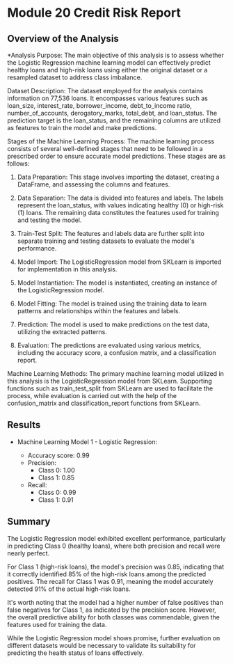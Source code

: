 # Module 20 Credit Risk Report

## Overview of the Analysis

*Analysis Purpose: The main objective of this analysis is to assess whether the Logistic Regression machine learning model can effectively predict healthy loans and high-risk loans using either the original dataset or a resampled dataset to address class imbalance.

Dataset Description: The dataset employed for the analysis contains information on 77,536 loans. It encompasses various features such as loan_size, interest_rate, borrower_income, debt_to_income ratio, number_of_accounts, derogatory_marks, total_debt, and loan_status. The prediction target is the loan_status, and the remaining columns are utilized as features to train the model and make predictions.

Stages of the Machine Learning Process: The machine learning process consists of several well-defined stages that need to be followed in a prescribed order to ensure accurate model predictions. These stages are as follows:

1. Data Preparation: This stage involves importing the dataset, creating a DataFrame, and assessing the columns and features.

2. Data Separation: The data is divided into features and labels. The labels represent the loan_status, with values indicating healthy (0) or high-risk (1) loans. The remaining data constitutes the features used for training and testing the model.

3. Train-Test Split: The features and labels data are further split into separate training and testing datasets to evaluate the model's performance.

4. Model Import: The LogisticRegression model from SKLearn is imported for implementation in this analysis.

5. Model Instantiation: The model is instantiated, creating an instance of the LogisticRegression model.

6. Model Fitting: The model is trained using the training data to learn patterns and relationships within the features and labels.

7. Prediction: The model is used to make predictions on the test data, utilizing the extracted patterns.

8. Evaluation: The predictions are evaluated using various metrics, including the accuracy score, a confusion matrix, and a classification report.

Machine Learning Methods: The primary machine learning model utilized in this analysis is the LogisticRegression model from SKLearn. Supporting functions such as train_test_split from SKLearn are used to facilitate the process, while evaluation is carried out with the help of the confusion_matrix and classification_report functions from SKLearn.

## Results

* Machine Learning Model 1 - Logistic Regression:

  - Accuracy score: 0.99
  - Precision:
    - Class 0: 1.00
    - Class 1: 0.85
  - Recall:
    - Class 0: 0.99
    - Class 1: 0.91

## Summary

The Logistic Regression model exhibited excellent performance, particularly in predicting Class 0 (healthy loans), where both precision and recall were nearly perfect.

For Class 1 (high-risk loans), the model's precision was 0.85, indicating that it correctly identified 85% of the high-risk loans among the predicted positives. The recall for Class 1 was 0.91, meaning the model accurately detected 91% of the actual high-risk loans.

It's worth noting that the model had a higher number of false positives than false negatives for Class 1, as indicated by the precision score. However, the overall predictive ability for both classes was commendable, given the features used for training the data.

While the Logistic Regression model shows promise, further evaluation on different datasets would be necessary to validate its suitability for predicting the health status of loans effectively.